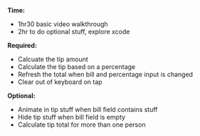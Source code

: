**Time:**
- 1hr30 basic video walkthrough
- 2hr to do optional stuff, explore xcode

**Required:**
- Calcuate the tip amount
- Calculate the tip based on a percentage
- Refresh the total when bill and percentage input is changed
- Clear out of keyboard on tap

**Optional:**
- Animate in tip stuff when bill field contains stuff
- Hide tip stuff when bill field is empty
- Calculate tip total for more than one person
